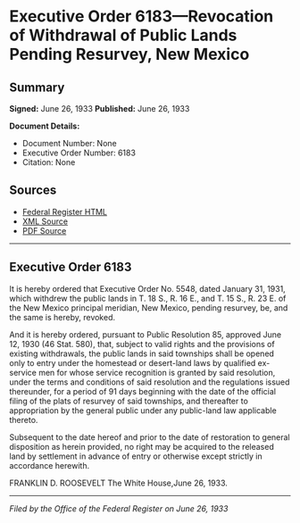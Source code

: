 # Executive Order 6183—Revocation of Withdrawal of Public Lands Pending Resurvey, New Mexico

## Summary

**Signed:** June 26, 1933
**Published:** June 26, 1933

**Document Details:**
- Document Number: None
- Executive Order Number: 6183
- Citation: None

## Sources
- [Federal Register HTML](https://www.presidency.ucsb.edu/documents/executive-order-6183-revocation-withdrawal-public-lands-pending-resurvey-new-mexico)
- [XML Source](None)
- [PDF Source](None)

---

## Executive Order 6183

It is hereby ordered that Executive Order No. 5548, dated January 31, 1931, which withdrew the public lands in T. 18 S., R. 16 E., and T. 15 S., R. 23 E. of the New Mexico principal meridian, New Mexico, pending resurvey, be, and the same is hereby, revoked.

And it is hereby ordered, pursuant to Public Resolution 85, approved June 12, 1930 (46 Stat. 580), that, subject to valid rights and the provisions of existing withdrawals, the public lands in said townships shall be opened only to entry under the homestead or desert-land laws by qualified ex-service men for whose service recognition is granted by said resolution, under the terms and conditions of said resolution and the regulations issued thereunder, for a period of 91 days beginning with the date of the official filing of the plats of resurvey of said townships, and thereafter to appropriation by the general public under any public-land law applicable thereto.

Subsequent to the date hereof and prior to the date of restoration to general disposition as herein provided, no right may be acquired to the released land by settlement in advance of entry or otherwise except strictly in accordance herewith.

FRANKLIN D. ROOSEVELT
The White House,June 26, 1933.

---

*Filed by the Office of the Federal Register on June 26, 1933*
